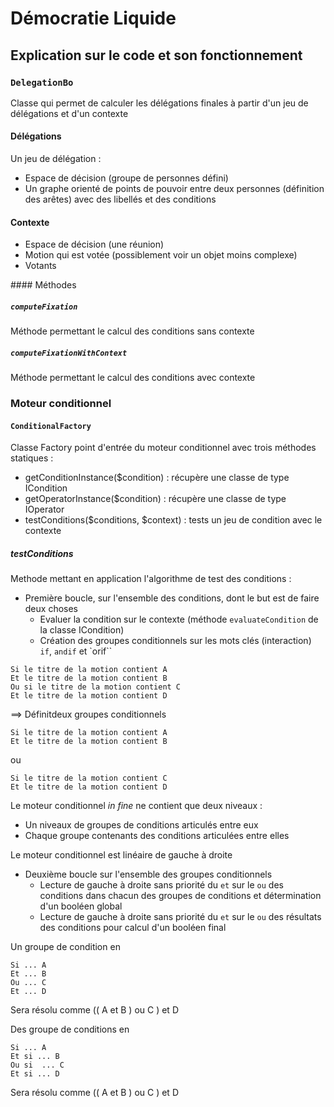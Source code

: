 # Démocratie Liquide

## Explication sur le code et son fonctionnement

### `DelegationBo`

Classe qui permet de calculer les délégations finales à partir d'un jeu de délégations et d'un contexte

#### Délégations

Un jeu de délégation : 

- Espace de décision (groupe de personnes défini)
- Un graphe orienté de points de pouvoir entre deux personnes (définition des arêtes) avec des libellés et des conditions

#### Contexte

- Espace de décision (une réunion)
- Motion qui est votée (possiblement voir un objet moins complexe)
- Votants

#### Méthodes 

##### `computeFixation`

Méthode permettant le calcul des conditions sans contexte

##### `computeFixationWithContext`

Méthode permettant le calcul des conditions avec contexte

### Moteur conditionnel

#### `ConditionalFactory`

Classe Factory point d'entrée du moteur conditionnel avec trois méthodes statiques : 

- getConditionInstance($condition) : récupère une classe de type ICondition
- getOperatorInstance($condition) : récupère une classe de type IOperator
- testConditions($conditions, $context) : tests un jeu de condition avec le contexte

##### testConditions

Methode mettant en application l'algorithme de test des conditions :

- Première boucle, sur l'ensemble des conditions, dont le but est de faire deux choses 
    - Evaluer la condition sur le contexte (méthode `evaluateCondition` de la classe ICondition)
    - Création des groupes conditionnels sur les mots clés (interaction) `if`, `andif` et `orif``

```
Si le titre de la motion contient A
Et le titre de la motion contient B
Ou si le titre de la motion contient C
Et le titre de la motion contient D
```
==> Définitdeux groupes conditionnels

```
Si le titre de la motion contient A
Et le titre de la motion contient B
```
ou
```
Si le titre de la motion contient C
Et le titre de la motion contient D
```

Le moteur conditionnel *in fine* ne contient que deux niveaux : 

- Un niveaux de groupes de conditions articulés entre eux
- Chaque groupe contenants des conditions articulées entre elles

Le moteur conditionnel est linéaire de gauche à droite

- Deuxième boucle sur l'ensemble des groupes conditionnels 
    - Lecture de gauche à droite sans priorité du `et` sur le `ou` des conditions dans chacun des groupes de conditions et détermination d'un booléen global
    - Lecture de gauche à droite sans priorité du `et` sur le `ou` des résultats des conditions pour calcul d'un booléen final

Un groupe de condition en 

```
Si ... A
Et ... B
Ou ... C
Et ... D
```

Sera résolu comme (( A et B ) ou C ) et D

Des groupe de conditions en 

```
Si ... A
Et si ... B
Ou si  ... C
Et si ... D
```

Sera résolu comme (( A et B ) ou C ) et D
